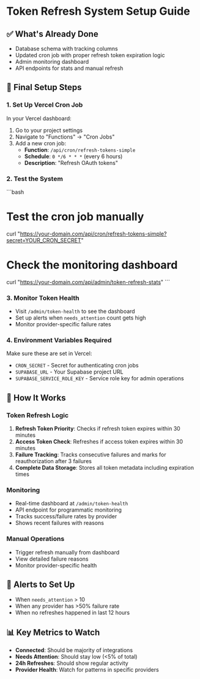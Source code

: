 # Token Refresh System Setup Guide

## ✅ What's Already Done
- Database schema with tracking columns
- Updated cron job with proper refresh token expiration logic
- Admin monitoring dashboard
- API endpoints for stats and manual refresh

## 🚀 Final Setup Steps

### 1. Set Up Vercel Cron Job
In your Vercel dashboard:
1. Go to your project settings
2. Navigate to "Functions" → "Cron Jobs"
3. Add a new cron job:
   - **Function**: `/api/cron/refresh-tokens-simple`
   - **Schedule**: `0 */6 * * *` (every 6 hours)
   - **Description**: "Refresh OAuth tokens"

### 2. Test the System
\`\`\`bash
# Test the cron job manually
curl "https://your-domain.com/api/cron/refresh-tokens-simple?secret=YOUR_CRON_SECRET"

# Check the monitoring dashboard
curl "https://your-domain.com/api/admin/token-refresh-stats"
\`\`\`

### 3. Monitor Token Health
- Visit `/admin/token-health` to see the dashboard
- Set up alerts when `needs_attention` count gets high
- Monitor provider-specific failure rates

### 4. Environment Variables Required
Make sure these are set in Vercel:
- `CRON_SECRET` - Secret for authenticating cron jobs
- `SUPABASE_URL` - Your Supabase project URL
- `SUPABASE_SERVICE_ROLE_KEY` - Service role key for admin operations

## 🔧 How It Works

### Token Refresh Logic
1. **Refresh Token Priority**: Checks if refresh token expires within 30 minutes
2. **Access Token Check**: Refreshes if access token expires within 30 minutes
3. **Failure Tracking**: Tracks consecutive failures and marks for reauthorization after 3 failures
4. **Complete Data Storage**: Stores all token metadata including expiration times

### Monitoring
- Real-time dashboard at `/admin/token-health`
- API endpoint for programmatic monitoring
- Tracks success/failure rates by provider
- Shows recent failures with reasons

### Manual Operations
- Trigger refresh manually from dashboard
- View detailed failure reasons
- Monitor provider-specific health

## 🚨 Alerts to Set Up
- When `needs_attention` > 10
- When any provider has >50% failure rate
- When no refreshes happened in last 12 hours

## 📊 Key Metrics to Watch
- **Connected**: Should be majority of integrations
- **Needs Attention**: Should stay low (<5% of total)
- **24h Refreshes**: Should show regular activity
- **Provider Health**: Watch for patterns in specific providers
